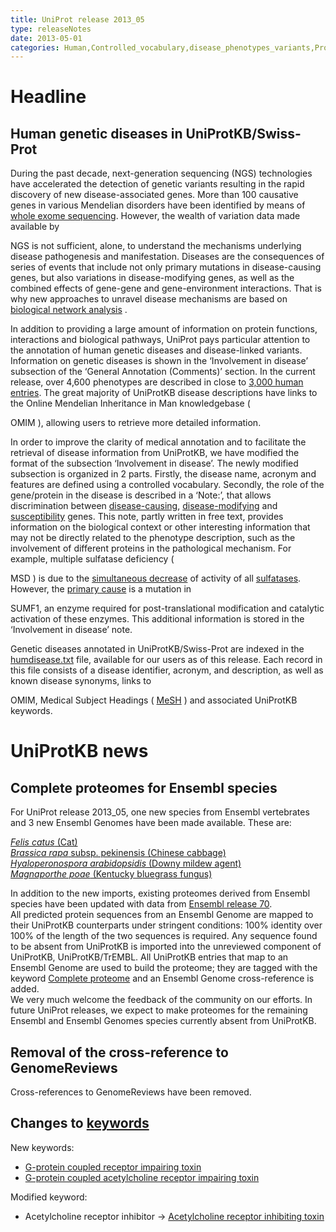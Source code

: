 ```yaml
---
title: UniProt release 2013_05
type: releaseNotes
date: 2013-05-01
categories: Human,Controlled_vocabulary,disease_phenotypes_variants,Proteomes
---
```


# Headline

## Human genetic diseases in UniProtKB/Swiss-Prot

During the past decade, next-generation sequencing (NGS) technologies have accelerated the detection of genetic variants resulting in the rapid discovery of new disease-associated genes. More than 100 causative genes in various Mendelian disorders have been identified by means of [whole exome sequencing](http://www.ncbi.nlm.nih.gov/pubmed/22832387). However, the wealth of variation data made available by

NGS is not sufficient, alone, to understand the mechanisms underlying disease pathogenesis and manifestation. Diseases are the consequences of series of events that include not only primary mutations in disease-causing genes, but also variations in disease-modifying genes, as well as the combined effects of gene-gene and gene-environment interactions. That is why new approaches to unravel disease mechanisms are based on [biological network analysis](http://www.ncbi.nlm.nih.gov/pubmed/21164525,23219555) .

In addition to providing a large amount of information on protein functions, interactions and biological pathways, UniProt pays particular attention to the annotation of human genetic diseases and disease-linked variants. Information on genetic diseases is shown in the ‘Involvement in disease’ subsection of the ‘General Annotation (Comments)’ section. In the current release, over 4,600 phenotypes are described in close to [3,000 human entries](<https://www.uniprot.org/uniprotkb?query=organism_id:9606+AND+annotation:(type:disease)>). The great majority of UniProtKB disease descriptions have links to the Online Mendelian Inheritance in Man knowledgebase (

OMIM ), allowing users to retrieve more detailed information.

In order to improve the clarity of medical annotation and to facilitate the retrieval of disease information from UniProtKB, we have modified the format of the subsection ‘Involvement in disease’. The newly modified subsection is organized in 2 parts. Firstly, the disease name, acronym and features are defined using a controlled vocabulary. Secondly, the role of the gene/protein in the disease is described in a ‘Note:’, that allows discrimination between [disease-causing](https://www.uniprot.org/uniprotkb/P52895#section_comments), [disease-modifying](https://www.uniprot.org/uniprotkb/P17516#section_comments) and [susceptibility](https://www.uniprot.org/uniprotkb/O15455#section_comments) genes. This note, partly written in free text, provides information on the biological context or other interesting information that may not be directly related to the phenotype description, such as the involvement of different proteins in the pathological mechanism. For example, multiple sulfatase deficiency (

MSD ) is due to the [simultaneous decrease](http://www.ncbi.nlm.nih.gov/pubmed/7628016) of activity of all [sulfatases](https://www.uniprot.org/uniprotkb?query=accession:P15289+OR+accession:P15848). However, the [primary cause](http://www.ncbi.nlm.nih.gov/pubmed/15146462) is a mutation in

SUMF1, an enzyme required for post-translational modification and catalytic activation of these enzymes. This additional information is stored in the ‘Involvement in disease’ note.

Genetic diseases annotated in UniProtKB/Swiss-Prot are indexed in the [humdisease.txt](https://ftp.uniprot.org/pub/databases/uniprot/current_release/knowledgebase/complete/docs/humdisease) file, available for our users as of this release. Each record in this file consists of a disease identifier, acronym, and description, as well as known disease synonyms, links to

OMIM, Medical Subject Headings ( [MeSH](http://www.nlm.nih.gov/mesh/) ) and associated UniProtKB keywords.

# UniProtKB news

## Complete proteomes for Ensembl species

For UniProt release 2013_05, one new species from Ensembl vertebrates and 3 new Ensembl Genomes have been made available. These are:

[_Felis catus_ (Cat)](http://www.ensembl.org/Felis_catus/Info/Annotation/#assembly)  
[_Brassica rapa_ subsp. pekinensis (Chinese cabbage)](http://plants.ensembl.org/Brassica_rapa/Info/Annotation/#about)  
[_Hyaloperonospora arabidopsidis_ (Downy mildew agent)](http://protists.ensembl.org/Hyaloperonospora_arabidopsidis/Info/Annotation/#assembly)  
[_Magnaporthe poae_ (Kentucky bluegrass fungus)](http://fungi.ensembl.org/Magnaporthe_poae/Info/Annotation/#about)

In addition to the new imports, existing proteomes derived from Ensembl species have been updated with data from [Ensembl release 70](http://www.ensembl.org/info/website/news.html#change_893).  
All predicted protein sequences from an Ensembl Genome are mapped to their UniProtKB counterparts under stringent conditions: 100% identity over 100% of the length of the two sequences is required. Any sequence found to be absent from UniProtKB is imported into the unreviewed component of UniProtKB, UniProtKB/TrEMBL. All UniProtKB entries that map to an Ensembl Genome are used to build the proteome; they are tagged with the keyword [Complete proteome](https://www.uniprot.org/keywords/KW-0181) and an Ensembl Genome cross-reference is added.  
We very much welcome the feedback of the community on our efforts. In future UniProt releases, we expect to make proteomes for the remaining Ensembl and Ensembl Genomes species currently absent from UniProtKB.

## Removal of the cross-reference to GenomeReviews

Cross-references to GenomeReviews have been removed.

## Changes to [keywords](https://ftp.uniprot.org/pub/databases/uniprot/current_release/knowledgebase/complete/docs/keywlist)

New keywords:

- [G-protein coupled receptor impairing toxin](https://www.uniprot.org/keywords/KW-1213)
- [G-protein coupled acetylcholine receptor impairing toxin](https://www.uniprot.org/keywords/KW-1214)

Modified keyword:

- Acetylcholine receptor inhibitor -&gt; [Acetylcholine receptor inhibiting toxin](https://www.uniprot.org/keywords/KW-0008)
